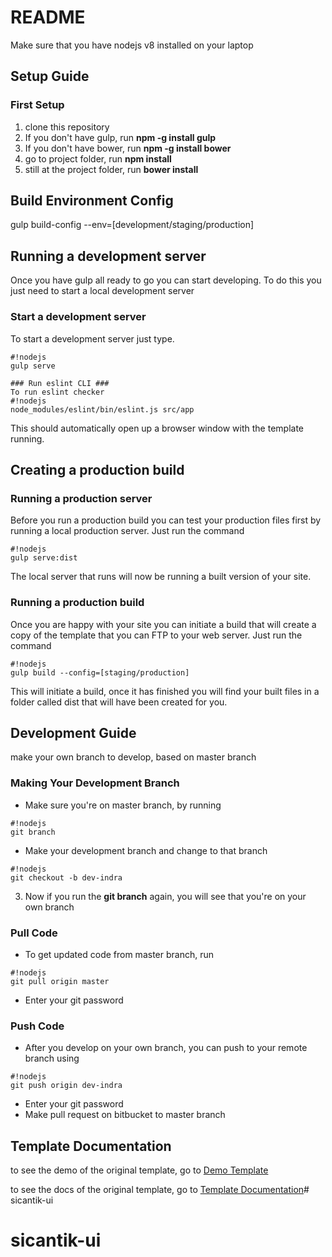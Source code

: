 # README #

Make sure that you have nodejs v8 installed on your laptop

## Setup Guide ##

### First Setup ###
1. clone this repository
2. If you don't have gulp, run **npm -g install gulp**
3. If you don't have bower, run **npm -g install bower**
4. go to project folder, run **npm install**
5. still at the project folder, run **bower install** 

## Build Environment Config ##
gulp build-config --env=[development/staging/production]

## Running a development server ##
Once you have gulp all ready to go you can start developing.
To do this you just need to start a local development server

### Start a development server ###
To start a development server just type.
```
#!nodejs
gulp serve

### Run eslint CLI ###
To run eslint checker
#!nodejs
node_modules/eslint/bin/eslint.js src/app
```
This should automatically open up a browser window with the template running.

## Creating a production build ##

### Running a production server ###
Before you run a production build you can test your production files first by running a local production server.
Just run the command
```
#!nodejs
gulp serve:dist
```
The local server that runs will now be running a built version of your site.

### Running a production build ###
Once you are happy with your site you can initiate a build that will create a copy of the template that you can FTP to your web server.
Just run the command
```
#!nodejs
gulp build --config=[staging/production]
```
This will initiate a build, once it has finished you will find your built files in a folder called dist that will have been created for you.


## Development Guide ##
make your own branch to develop, based on master branch
### Making Your Development Branch ###
* Make sure you're on master branch, by running
```
#!nodejs
git branch
```
* Make your development branch and change to that branch
```
#!nodejs
git checkout -b dev-indra
```
3. Now if you run the **git branch** again, you will see that you're on your own branch

### Pull Code ###
* To get updated code from master branch, run
```
#!nodejs
git pull origin master
```
* Enter your git password

### Push Code ###
* After you develop on your own branch, you can push to your remote branch using
```
#!nodejs
git push origin dev-indra
```
* Enter your git password
* Make pull request on bitbucket to master branch


## Template Documentation ##
to see the demo of the original template, go to
[Demo Template](http://ng.eastarcreative.com/demo)

to see the docs of the original template, go to
[Template Documentation](http://ng.eastarcreative.com/docs)# sicantik-ui
# sicantik-ui

